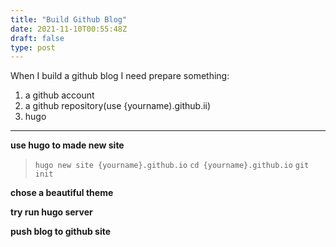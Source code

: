```yaml
---
title: "Build Github Blog"
date: 2021-11-10T00:55:48Z
draft: false
type: post
---
```

When I build a github blog
I need prepare something:

1. a github account  
1. a github repository(use {yourname).github.ii)  
1. hugo

---
**use hugo to made new site**
>`hugo new site {yourname}.github.io`
>`cd {yourname}.github.io`
>`git init`

**chose a beautiful theme**

**try run hugo server**

**push blog to github site**
